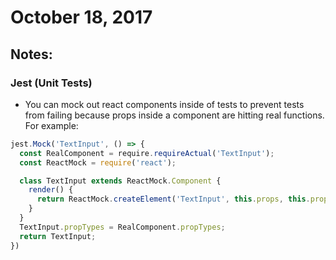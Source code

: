 # October 18, 2017

## Notes:

### Jest (Unit Tests)
* You can mock out react components inside of tests to prevent tests from failing because props inside a component are hitting real functions.
For example:

```javascript
jest.Mock('TextInput', () => {
  const RealComponent = require.requireActual('TextInput');
  const ReactMock = require('react');

  class TextInput extends ReactMock.Component {
    render() {
      return ReactMock.createElement('TextInput', this.props, this.props.children);
    }
  }
  TextInput.propTypes = RealComponent.propTypes;
  return TextInput;
})
```


